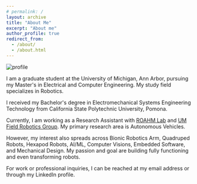 ```yaml
---
# permalink: /
layout: archive
title: "About Me"
excerpt: "About me"
author_profile: true
redirect_from: 
  - /about/
  - /about.html
---
```


![profile](/images/about.JPG)

I am a graduate student at the University of Michigan, Ann Arbor, pursuing my Master's in Electrical and Computer Engineering. My study field specializes in Robotics.

I received my Bachelor's degree in Electromechanical Systems Engineering Technology from California State Polytechnic University, Pomona.

Currently, I am working as a Research Assistant with [ROAHM Lab](https://www.roahmlab.com/) and [UM Field Robotics Group](https://fieldrobotics.engin.umich.edu/). My primary research area is Autonomous Vehicles. 

However, my interest also spreads across Bionic Robotics Arm, Quadruped Robots, Hexapod Robots, AI/ML, Computer Visions, Embedded Software, and Mechanical Design. My passion and goal are building fully functioning and even transforming robots. 

For work or professional inquiries, I can be reached at my email address or through my LinkedIn profile. 